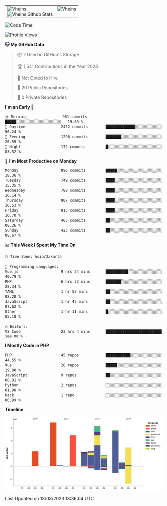 <table>
  <tr>
    <td valign="top">
      <img src="https://github-readme-streak-stats.herokuapp.com/?user=Vheins&" alt="Vheins" /><br/>
      <img src="https://github-readme-stats.vercel.app/api?username=vheins&count_private=true&show_icons=true" alt="Vheins Github Stats">
    </td>
    <td valign="top">
      <img src="https://github-readme-stats.vercel.app/api/top-langs/?username=Vheins&count_private=true" alt="Vheins" /><br/>
    </td>
  </tr>
</table>

<!--START_SECTION:waka-->
![Code Time](http://img.shields.io/badge/Code%20Time-501%20hrs%2027%20mins-blue)

![Profile Views](http://img.shields.io/badge/Profile%20Views-0-blue)

**🐱 My GitHub Data** 

> 📦 ? Used in GitHub's Storage 
 > 
> 🏆 1,541 Contributions in the Year 2023
 > 
> 🚫 Not Opted to Hire
 > 
> 📜 20 Public Repositories 
 > 
> 🔑 0 Private Repositories 
 > 
**I'm an Early 🐤** 

```text
🌞 Morning                961 commits         █████░░░░░░░░░░░░░░░░░░░░   19.69 % 
🌆 Daytime                2452 commits        █████████████░░░░░░░░░░░░   50.24 % 
🌃 Evening                1296 commits        ███████░░░░░░░░░░░░░░░░░░   26.55 % 
🌙 Night                  172 commits         █░░░░░░░░░░░░░░░░░░░░░░░░   03.52 % 
```
📅 **I'm Most Productive on Monday** 

```text
Monday                   896 commits         █████░░░░░░░░░░░░░░░░░░░░   18.36 % 
Tuesday                  749 commits         ████░░░░░░░░░░░░░░░░░░░░░   15.35 % 
Wednesday                788 commits         ████░░░░░░░░░░░░░░░░░░░░░   16.14 % 
Thursday                 807 commits         ████░░░░░░░░░░░░░░░░░░░░░   16.53 % 
Friday                   815 commits         ████░░░░░░░░░░░░░░░░░░░░░   16.70 % 
Saturday                 403 commits         ██░░░░░░░░░░░░░░░░░░░░░░░   08.26 % 
Sunday                   423 commits         ██░░░░░░░░░░░░░░░░░░░░░░░   08.67 % 
```


📊 **This Week I Spent My Time On** 

```text
🕑︎ Time Zone: Asia/Jakarta

💬 Programming Languages: 
Vue.js                   9 hrs 24 mins       ██████████░░░░░░░░░░░░░░░   40.79 % 
PHP                      6 hrs 32 mins       ███████░░░░░░░░░░░░░░░░░░   28.34 % 
YAML                     1 hr 53 mins        ██░░░░░░░░░░░░░░░░░░░░░░░   08.20 % 
JavaScript               1 hr 45 mins        ██░░░░░░░░░░░░░░░░░░░░░░░   07.62 % 
Other                    1 hr 11 mins        █░░░░░░░░░░░░░░░░░░░░░░░░   05.18 % 

🔥 Editors: 
VS Code                  23 hrs 4 mins       █████████████████████████   100.00 % 
```

**I Mostly Code in PHP** 

```text
PHP                      45 repos            ███████████░░░░░░░░░░░░░░   44.55 % 
Vue                      20 repos            █████░░░░░░░░░░░░░░░░░░░░   19.80 % 
JavaScript               9 repos             ██░░░░░░░░░░░░░░░░░░░░░░░   08.91 % 
Python                   2 repos             ░░░░░░░░░░░░░░░░░░░░░░░░░   01.98 % 
Hack                     1 repo              ░░░░░░░░░░░░░░░░░░░░░░░░░   00.99 % 
```



**Timeline**

![Lines of Code chart](https://raw.githubusercontent.com/vheins/vheins/main/assets/bar_graph.png)


 Last Updated on 13/08/2023 18:36:04 UTC
<!--END_SECTION:waka-->
